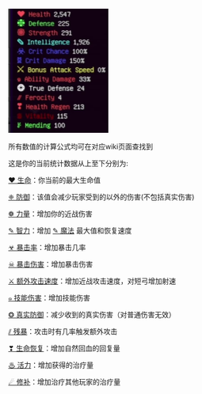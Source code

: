![player-status](https://raw.githubusercontent.com/huoyan1231/Hypixel-skyblock-Tutorial-for-cn-players/main/src/player-status.png)

所有数值的计算公式均可在对应wiki页面查找到

这是你的当前统计数据从上至下分别为:

[❤ 生命](https://hypixel-skyblock.fandom.com/wiki/Health)：你当前的最大生命值

[❈ 防御](https://hypixel-skyblock.fandom.com/wiki/Defense)：该值会减少玩家受到的以外的伤害(不包括真实伤害)

[❁ 力量](https://hypixel-skyblock.fandom.com/wiki/Strength)：增加你的近战伤害

[✎ 智力](https://hypixel-skyblock.fandom.com/wiki/Intelligence)：增加 [✎ 魔法](https://hypixel-skyblock.fandom.com/wiki/Mana) 最大值和恢复速度

[☣ 暴击率](https://hypixel-skyblock.fandom.com/wiki/Critical_Chance)：增加暴击几率

[☠ 暴击伤害](https://hypixel-skyblock.fandom.com/wiki/Critical_Damage)：增加暴击伤害

[⚔ 额外攻击速度](https://hypixel-skyblock.fandom.com/wiki/Bonus_Attack_Speed)：增加近战攻击速度，对短弓增加射速

[๑ 技能伤害](https://hypixel-skyblock.fandom.com/wiki/Ability_Damage)：增加技能伤害

[❂ 真实防御](https://hypixel-skyblock.fandom.com/wiki/True_Defense)：减少收到的真实伤害（对普通伤害无效）

[⫽ 残暴](https://hypixel-skyblock.fandom.com/wiki/Ferocity)：攻击时有几率触发额外攻击

[❣ 生命恢复](https://hypixel-skyblock.fandom.com/wiki/Health_Regen)：增加自然回血的回复量

[♨ 活力](https://hypixel-skyblock.fandom.com/wiki/Vitality)：增加获得的治疗量

[☄ 修补](https://hypixel-skyblock.fandom.com/wiki/Mending)：增加治疗其他玩家的治疗量



